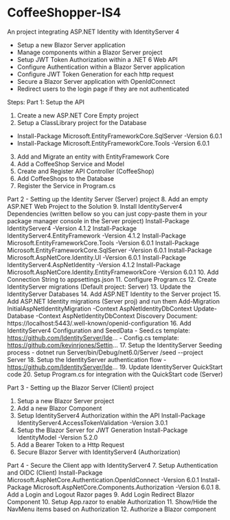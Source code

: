 # CoffeeShopper-IS4
An project integrating ASP.NET Identity with IdentityServer 4

 - Setup a new Blazor Server application
- Manage components within a Blazor Server project
- Setup JWT Token Authorization within a .NET 6 Web API
- Configure Authentication within a Blazor Server application
- Configure JWT Token Generation for each http request
- Secure a Blazor Server application with OpenIdConnect
- Redirect users to the login page if they are not authenticated

Steps:
Part 1: Setup the API
1. Create a new ASP.NET Core Empty project
2. Setup a ClassLibrary project for the Database
 - Install-Package Microsoft.EntityFrameworkCore.SqlServer -Version 6.0.1
 - Install-Package Microsoft.EntityFrameworkCore.Tools -Version 6.0.1
3. Add and Migrate an entity with EntityFramework Core
4. Add a CoffeeShop Service and Model
5. Create and Register API Controller (CoffeeShop)
6. Add CoffeeShops to the Database
7. Register the Service in Program.cs

Part 2 - Setting up the Identity Server (Server) project
8. Add an empty ASP.NET Web Project to the Solution
9. Install IdentityServer4 Dependencies (written bellow so you can just copy-paste them in your package manager console in the Server project)
     Install-Package IdentityServer4 -Version 4.1.2
     Install-Package IdentityServer4.EntityFramework -Version 4.1.2
     Install-Package Microsoft.EntityFrameworkCore.Tools -Version 6.0.1
     Install-Package Microsoft.EntityFrameworkCore.SqlServer -Version 6.0.1
     Install-Package Microsoft.AspNetCore.Identity.UI -Version 6.0.1
     Install-Package IdentityServer4.AspNetIdentity -Version 4.1.2
     Install-Package Microsoft.AspNetCore.Identity.EntityFrameworkCore -Version 6.0.1
10. Add Connection String to appsettings.json
11. Configure Program.cs
12. Create IdentityServer migrations (Default project: Server)
13. Update the IdentityServer Databases
14. Add ASP.NET Identity to the Server project 
15. Add ASP.NET Identity migrations (Server proj) and run them
     Add-Migration InitialAspNetIdentityMigration -Context AspNetIdentityDbContext
     Update-Database -Context AspNetIdentityDbContext
     Discovery Document: https://localhost:5443/.well-known/openid-configuration
16. Add IdentityServer4 Configuration and SeedData
     - Seed.cs template: https://github.com/IdentityServer/Ide...
     - Config.cs template: https://github.com/kevinrjones/Settin...
17. Setup the IdentityServer Seeding process
     - dotnet run Server/bin/Debug/net6.0/Server /seed --project Server
18. Setup the IdentityServer authentication flow
     - https://github.com/IdentityServer/Ide...
19. Update IdentityServer QuickStart code
20. Setup Program.cs for integration with the QuickStart code (Server)


Part 3 - Setting up the Blazor Server (Client) project
1. Setup a new Blazor Server project
2. Add a new Blazor Component
3. Setup IdentityServer4 Authorization within the API
     Install-Package IdentityServer4.AccessTokenValidation -Version 3.0.1
4. Setup the Blazor Server for JWT Generation
     Install-Package IdentityModel -Version 5.2.0
5. Add a Bearer Token to a Http Request
6. Secure Blazor Server with IdentityServer4 (Authorization)

Part 4 - Secure the Client app with IdentityServer4
7. Setup Authentication and OIDC (Client)
 Install-Package Microsoft.AspNetCore.Authentication.OpenIdConnect -Version 6.0.1
 Install-Package Microsoft.AspNetCore.Components.Authorization -Version 6.0.1
8. Add a Login and Logout Razor pages
9. Add Login Redirect Blazor Component
10. Setup App.razor to enable Authorization
11. Show/Hide the NavMenu items based on Authorization
12. Authorize a Blazor component
